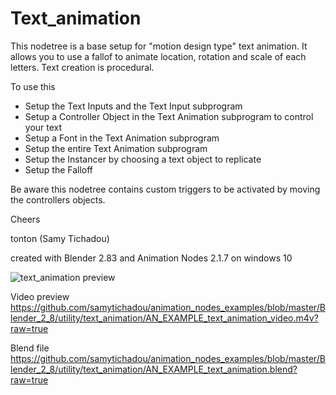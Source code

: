 # Text_animation

This nodetree is a base setup for "motion design type" text animation. It allows you to use a fallof to animate location, rotation and scale of each letters. Text creation is procedural.

To use this
- Setup the Text Inputs and the Text Input subprogram
- Setup a Controller Object in the Text Animation subprogram to control your text
- Setup a Font in the Text Animation subprogram
- Setup the entire Text Animation subprogram
- Setup the Instancer by choosing a text object to replicate
- Setup the Falloff

Be aware this nodetree contains custom triggers to be activated by moving the controllers objects.

Cheers

tonton (Samy Tichadou)

created with Blender 2.83 and Animation Nodes 2.1.7 on windows 10

![text_animation preview](https://github.com/samytichadou/animation_nodes_examples/blob/master/Blender_2_8/utility/text_animation/AN_EXAMPLE_text_animation_preview.png)

Video preview
https://github.com/samytichadou/animation_nodes_examples/blob/master/Blender_2_8/utility/text_animation/AN_EXAMPLE_text_animation_video.m4v?raw=true

Blend file
https://github.com/samytichadou/animation_nodes_examples/blob/master/Blender_2_8/utility/text_animation/AN_EXAMPLE_text_animation.blend?raw=true
